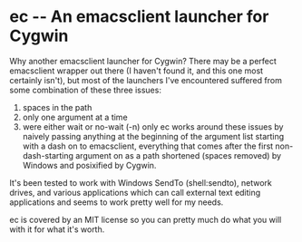 # ec -- An emacsclient launcher for Cygwin

Why another emacsclient launcher for Cygwin? There may be a perfect
emacsclient wrapper out there (I haven't found it, and this one most
certainly isn't), but most of the launchers I've encountered suffered
from some combination of these three issues:
1) spaces in the path
2) only one argument at a time
3) were either wait or no-wait (-n) only
ec works around these issues by naively passing anything at the
beginning of the argument list starting with a dash on to emacsclient,
everything that comes after the first non-dash-starting argument on as
a path shortened (spaces removed) by Windows and posixified by Cygwin.

It's been tested to work with Windows SendTo (shell:sendto), network
drives, and various applications which can call external text editing
applications and seems to work pretty well for my needs.

ec is covered by an MIT license so you can pretty much do what you
will with it for what it's worth.